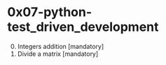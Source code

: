 # 0x07-python-test_driven_development

0. Integers addition [mandatory]
1. Divide a matrix [mandatory]
